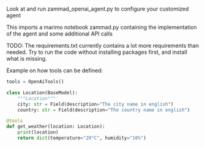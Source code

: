 Look at and run zammad_openai_agent.py to configure your customized agent

This imports a marimo notebook zammad.py containing the implementation of the agent and some additional API calls

TODO: The requirements.txt currently contains a lot more requirements than needed. Try to run the code without installing packages first, and install what is missing.

Example on how tools can be defined:

```py
tools = OpenAiTools()

class Location(BaseModel):
    """Location"""
    city: str = Field(description="The city name in english")
    country: str = Field(description="The country name in english")

@tools
def get_weather(location: Location):
    print(location)
    return dict(temperature="20°C", humidity="10%")
```
